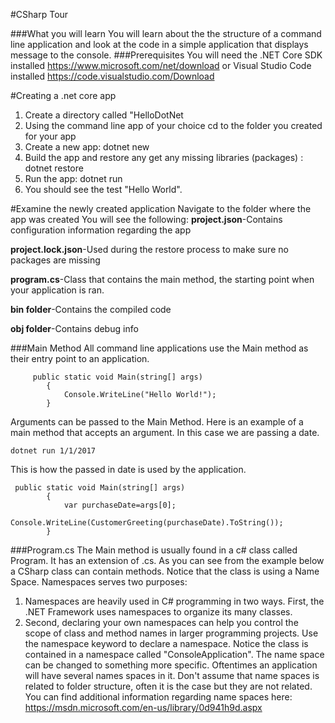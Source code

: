 #CSharp Tour

###What you will learn
You will learn about the the structure of a command line application and look at the code in a simple application that displays message to the console.
###Prerequisites
You will need the .NET Core SDK installed https://www.microsoft.com/net/download or Visual Studio Code installed https://code.visualstudio.com/Download

#Creating a .net core app
  1. Create a directory called "HelloDotNet
  2. Using the command line app of your choice cd to the folder you created for your app
  3. Create a new app: dotnet new
  4. Build the app and restore any get any missing libraries (packages) : dotnet restore
  5. Run the app: dotnet run
  6. You should see the test "Hello World".

  
 #Examine the newly created application
 Navigate to the folder where the app was created 
 You will see the following:
 **project.json**-Contains configuration information regarding the app
 
 **project.lock.json**-Used during the restore process to make sure no packages are missing
 
 **program.cs**-Class that contains the main method, the starting point when your application is ran.
 
 **bin folder**-Contains the compiled code
 
 **obj folder**-Contains debug info


###Main Method
All command line applications use the Main method as their entry point to an application. 

```
     public static void Main(string[] args)
        {
            Console.WriteLine("Hello World!");
        }
```
Arguments can be passed to the Main Method.
Here is an example of a main method that accepts an argument.
In this case we are passing a date. 
```
dotnet run 1/1/2017
```
This is how the passed in date is used by the application. 
```
 public static void Main(string[] args)
        {
            var purchaseDate=args[0];
            Console.WriteLine(CustomerGreeting(purchaseDate).ToString());
        }
```
 
###Program.cs
The Main method is usually found in a c# class called Program. It has an extension of .cs.  As you can see from the example below a CSharp class can contain methods. Notice that the class is using a Name Space. Namespaces serves two purposes:

1. Namespaces are heavily used in C# programming in two ways. First, the .NET Framework uses namespaces to organize its many classes.
2. Second, declaring your own namespaces can help you control the scope of class and method names in larger programming projects. Use the namespace keyword to declare a namespace. Notice the class is contained in a namespace called "ConsoleApplication". The name space can be changed to something more specific. Oftentimes an application will have several names spaces in it. Don't assume that name spaces is related to folder structure, often it is the case but they are not related. 
You can find additional information regarding name spaces here: https://msdn.microsoft.com/en-us/library/0d941h9d.aspx
